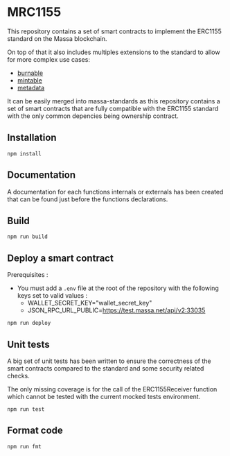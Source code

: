# MRC1155

This repository contains a set of smart contracts to implement the ERC1155 standard on the Massa blockchain.

On top of that it also includes multiples extensions to the standard to allow for more complex use cases:
- [burnable](./assembly/contracts/burnable.sol)
- [mintable](./assembly/contracts/mintable.sol)
- [metadata](./assembly/contracts/metadata.sol)

It can be easily merged into massa-standards as this repository contains a set of smart contracts that are fully compatible with the ERC1155 standard with the only common depencies being ownership contract.

## Installation

```shell
npm install
```

## Documentation

A documentation for each functions internals or externals has been created that can be found just before the functions declarations.

## Build

```shell
npm run build
```

## Deploy a smart contract

Prerequisites :

- You must add a `.env` file at the root of the repository with the following keys set to valid values :
  - WALLET_SECRET_KEY="wallet_secret_key"
  - JSON_RPC_URL_PUBLIC=<https://test.massa.net/api/v2:33035>

```shell
npm run deploy
```

## Unit tests

A big set of unit tests has been written to ensure the correctness of the smart contracts compared to the standard and some security related checks.

The only missing coverage is for the call of the ERC1155Receiver function which cannot be tested with the current mocked tests environment.

```shell
npm run test
```

## Format code

```shell
npm run fmt
```
